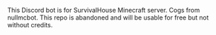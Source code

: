 This Discord bot is for SurvivalHouse Minecraft server. Cogs from nullmcbot. This repo is abandoned and will be usable for free but not without credits.
